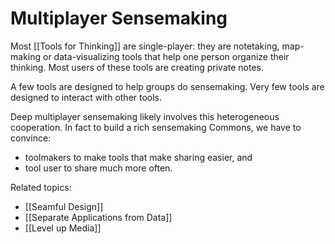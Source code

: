 # Multiplayer Sensemaking

Most [[Tools for Thinking]] are single-player: they are notetaking, map-making or data-visualizing tools that help one person organize their thinking. Most users of these tools are creating private notes. 

A few tools are designed to help groups do sensemaking. Very few tools are designed to interact with other tools. 

Deep multiplayer sensemaking likely involves this heterogeneous cooperation. In fact to build a rich sensemaking Commons, we have to convince:
- toolmakers to make tools that make sharing easier, and
- tool user to share much more often. 

Related topics:

- [[Seamful Design]]  
- [[Separate Applications from Data]]  
- [[Level up Media]]  

 